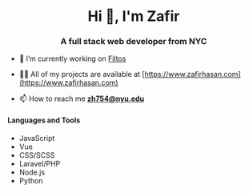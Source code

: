 <h1 align="center">Hi 👋, I'm Zafir</h1>
<h3 align="center">A full stack web developer from NYC</h3>

- 🔭 I’m currently working on [Filtos](https://github.com/zafirhsn/filtos-frontend)

- 👨‍💻 All of my projects are available at [https://www.zafirhasan.com](https://www.zafirhasan.com)

- 📫 How to reach me **zh754@nyu.edu**

<h4>Languages and Tools</h4>
<ul>
  <li>JavaScript</li>
  <li>Vue</li>
  <li>CSS/SCSS</li>
  <li>Laravel/PHP</li>
  <li>Node.js</li>
  <li>Python</li>
 </ul>
